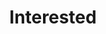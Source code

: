 ---
title: "Interested"
type: "core"
tagline: "I want to learn more about what I and the company does."
definitions:
  - title: "Constructive engagement with colleagues across the whole business."
    unsatisfactories:
      - "Keeps themselves to themselves, no active engagement with others."
    needs:
      - "Engages with others from time to time but with limited inter departmental co-operation."
    meets:
      - "Regularly engages positively with others in the business in all departments."
    exceeds:
      - "Always willing to engage positively with others in the business in all departments."
    exceptionals:
      - "Known for their positive engagement with others in the business in all departments."
  - title: "Positive contribution in meetings."
    unsatisfactories:
      - "Little or no contribution in meetings."
    needs:
      - "Positive in meetings relating to their core responsibilities but unlikely to express interest in other departments."
    meets:
      - "Positive contribution in team and company meetings."
    exceeds:
      - "Positive contributions in all meetings irrespective of the subject matter."
    exceptionals:
      - "Highly valued contributor in meetings – colleagues value their input and adopt their ideas."
  - title: "Keen learning attitude, takes learning opportunities outside their core role."
    unsatisfactories:
      - "Content with current level of knowledge and ability."
    needs:
      - "Is reluctant learner and only engaged with learning related to their own role."
    meets:
      - "Engaged with learning in their own role and more broadly in the business."
    exceeds:
      - "Keen to learn in all areas of the business."
    exceptionals:
      - "Proven track record of growth and learning in all areas of their role and more broadly in the whole business."
  - title: "Engaged with our industries – Dealership and Technology."
    unsatisfactories:
      - "No interest in understanding more about the dealership industry and IT technologies."
    needs:
      - "Limited interest in a broader understanding of the dealership industry and IT technologies."
    meets:
      - "Engaged with understanding more broadly about dealerships and IT technologies."
    exceeds:
      - "Keen to gain a broader understanding and regularly finds ways to engage with dealerships and IT technologies."
    exceptionals:
      - "Keenly aware in the dealership industry and IT technologies and always engaged in opportunities to further that knowledge."
---